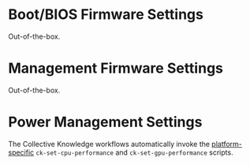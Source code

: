 # Boot/BIOS Firmware Settings

Out-of-the-box.

# Management Firmware Settings
  
Out-of-the-box.

# Power Management Settings

The Collective Knowledge workflows automatically invoke
the [platform-specific](https://github.com/krai/ck-env/tree/master/platform.init/firefly-linux)
`ck-set-cpu-performance` and `ck-set-gpu-performance` scripts.
